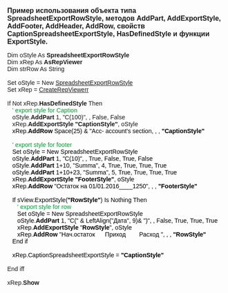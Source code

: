 ﻿<html>
<head>
<title>AsRepViewer</title>
    <style type="text/css">
        .style1
        {
            color: #009933;
        }
        .style2
        {
            color: #000000;
        }
    </style>
</head>

<body>

<p><strong><font size="3" face="Arial">Пример использования объекта 
    типа SpreadsheetExportRowStyle, методов AddPart, AddExportStyle, AddFooter, AddHeader, AddRow, свойств CaptionSpreadsheetExportStyle, HasDefinedStyle и 
    функции ExportStyle.</font></strong></p>

<p><font face="Arial">Dim oStyle As <strong>SpreadsheetExportRowStyle</strong><br />
    Dim xRep As <strong>AsRepViewer<br />
    </strong>Dim strRow As String<br />
    <br />
    Set oStyle = New <a href="../Functions/SpreadsheetExportRowStyle.html">SpreadsheetExportRowStyle</a><br />
    Set xRep = <a href="../Functions/Functions/CreateRepViewer.html">
CreateRepViewerr</a><br />
    <br />
    If Not xRep.<strong>HasDefinedStyle</strong> Then<br />
    <span class="style1">&nbsp;&nbsp; &#39; export style for Caption</span><br />
    &nbsp;&nbsp;
    oStyle.<strong>AddPart</strong> 1, &quot;C(100)&quot;, , False, False<br />
    &nbsp;&nbsp;
    xRep.<strong>AddExportStyle</strong> <strong>&quot;CaptionStyle&quot;</strong>, oStyle<br />
    <span class="style2">&nbsp;&nbsp; xRep.<strong>AddRow</strong> Space(25) &amp; &quot;Acc- account&#39;s 
    section, , , <strong>&quot;CaptionStyle&quot;<br />
    </strong></span>
    <br />
    <span class="style1">&nbsp;&nbsp; &#39; export style for footer<br />
    &nbsp;&nbsp;
    </span><span class="style2">Set oStyle = New SpreadsheetExportRowStyle<br />
    &nbsp;&nbsp;
    oStyle.<strong>AddPart</strong> 1, &quot;C(10)&quot;, , True, False, True, False<br />
    &nbsp;&nbsp;
    oStyle.<strong>AddPart</strong> 1+10, &quot;Summa&quot;, 4, True, True, True, True<br />
    &nbsp;&nbsp;
    oStyle.<strong>AddPart</strong> 1+10+23, &quot;Summa&quot;, 5, True, True, True, True<br />
    &nbsp;&nbsp;
    xRep.<strong>AddExportStyle</strong> <strong>&quot;FooterStyle&quot;</strong>, oStyle<br />
    &nbsp;&nbsp;
    xRep.<strong>AddRow</strong> &quot;Остаток на 01/01.2016____1250&quot;, , , 
    <strong>&quot;FooterStyle&quot;</strong><br />
    <br />
    &nbsp;&nbsp; If sView.ExportStyle(<strong>&quot;RowStyle&quot;</strong>) Is Nothing Then&nbsp;&nbsp; 
    </span><span class="style1">
    <br />
&nbsp;&nbsp;&nbsp;&nbsp;&nbsp; &#39; export style for row<br />
    <span class="style2">&nbsp;&nbsp;&nbsp;&nbsp;&nbsp; Set oStyle = New SpreadsheetExportRowStyle</span></span><span class="style2"><br />
    &nbsp;&nbsp;&nbsp;&nbsp;&nbsp;
    oStyle.<strong>AddPart</strong> 1, &quot;C(&quot; &amp; LeftAlign(&quot;Дата&quot;, 9)&amp; &quot;)&quot;, , False, 
    True, True, True<br />
    &nbsp;&nbsp;&nbsp;&nbsp;&nbsp;
    xRep.<strong>AddExportStyle </strong <strong>&quot;<strong>RowStyle</strong>&quot;</strong>, oStyle<br />
    &nbsp;&nbsp;&nbsp;&nbsp;&nbsp;
    xRep.<strong>AddRow</strong> &quot;Нач.остаток&nbsp;&nbsp;&nbsp;&nbsp;&nbsp; Приход&nbsp;&nbsp;&nbsp;&nbsp;&nbsp;&nbsp;&nbsp; 
    Расход &quot;, , , <strong>&quot;RowStyle&quot;<br />
&nbsp; </strong>&nbsp;End if<br />
    <br />
&nbsp;&nbsp; xRep.CaptionSpreadsheetExportStyle = <strong>&quot;CaptionStyle&quot;<br />
    </strong></span><br>
    End iff<br />
    <br>
xRep.<strong>Show</strong></font></p>
</body>
</html>
